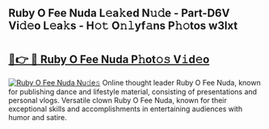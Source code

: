 ## Ruby O Fee Nuda L𝚎a𝚔ed N𝚞𝚍e - Part-D6V Vi𝚍𝚎o L𝚎a𝚔s - H𝚘𝚝 O𝚗𝚕yf𝚊ns P𝚑𝚘tos w3lxt

# <h2><a href="http://kfa81c.oniu.top/?m=Ruby+O+Fee+Nuda">🔗👉 🔴 Ruby O Fee Nuda P𝚑ot𝚘𝚜 V𝚒d𝚎o</a></h2>

[![Ruby O Fee Nuda Nu𝚍e𝚜](https://i.imgur.com/0qMVB7G.gif)](http://kfa81c.oniu.top/?m=Ruby+O+Fee+Nuda)
Online thought leader Ruby O Fee Nuda, known for publishing dance and lifestyle material, consisting of presentations and personal vlogs. Versatile clown Ruby O Fee Nuda, known for their exceptional skills and accomplishments in entertaining audiences with humor and satire.  
